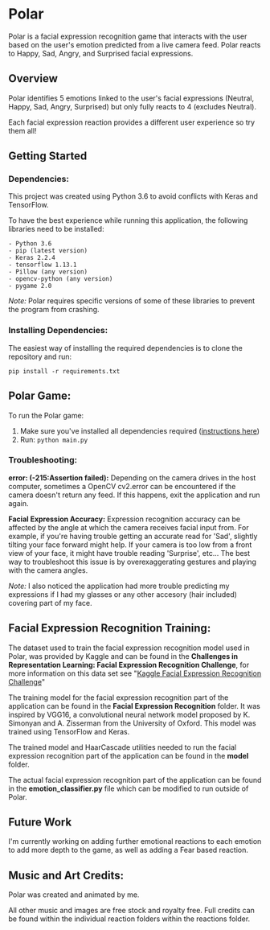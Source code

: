 # Polar
Polar is a facial expression recognition game that interacts with the user based on the user's emotion predicted from a live camera feed. Polar reacts to Happy, Sad, Angry, and Surprised facial expressions.

## Overview
Polar identifies 5 emotions linked to the user's facial expressions (Neutral, Happy, Sad, Angry, Surprised) but only fully reacts to 4 (excludes Neutral).

Each facial expression reaction provides a different user experience so try them all! 

## Getting Started
### Dependencies:
This project was created using Python 3.6 to avoid conflicts with Keras and TensorFlow.

To have the best experience while running this application, the following libraries need to be installed:

```
- Python 3.6
- pip (latest version)
- Keras 2.2.4 
- tensorflow 1.13.1
- Pillow (any version)
- opencv-python (any version)
- pygame 2.0
```

*Note:* Polar requires specific versions of some of these libraries to prevent the program from crashing. 

### Installing Dependencies:
The easiest way of installing the required dependencies is to clone the repository and run:

``` pip install -r requirements.txt ```

## Polar Game:
To run the Polar game:
1. Make sure you've installed all dependencies required ([instructions here](https://github.com/Diana-Joya/Polar/blob/master/README.md#installing-dependencies))
2. Run:
```python main.py```

### Troubleshooting:
**error: (-215:Assertion failed):** Depending on the camera drives in the host computer, sometimes a OpenCV cv2.error can be encountered if the camera doesn't return any feed. If this happens, exit the application and run again. 

**Facial Expression Accuracy:** Expression recognition accuracy can be affected by the angle at which the camera receives facial input from. For example, if you're having trouble getting an accurate read for 'Sad', slightly tilting your face forward might help. If your camera is too low from a front view of your face, it might have trouble reading 'Surprise', etc... The best way to troubleshoot this issue is by overexaggerating gestures and playing with the camera angles. 

*Note:* I also noticed the application had more trouble predicting my expressions if I had my glasses or any other accesory (hair included) covering part of my face.

## Facial Expression Recognition Training:
The dataset used to train the facial expression recognition model used in Polar, was provided by Kaggle and can be found in the **Challenges in Representation Learning: Facial Expression Recognition Challenge**, for more information on this data set see "[Kaggle Facial Expression Recognition Challenge](https://www.kaggle.com/c/challenges-in-representation-learning-facial-expression-recognition-challenge/data)"

The training model for the facial expression recognition part of the application can be found in the **Facial Expression Recognition** folder. It was inspired by VGG16, a convolutional neural network model proposed by K. Simonyan and A. Zisserman from the University of Oxford. This model was trained using TensorFlow and Keras.  

The trained model and HaarCascade utilities needed to run the facial expression recognition part of the application can be found in the **model** folder. 

The actual facial expression recognition part of the application can be found in the **emotion_classifier.py** file which can be modified to run outside of Polar. 

## Future Work
I'm currently working on adding further emotional reactions to each emotion to add more depth to the game, as well as adding a Fear based reaction.

## Music and Art Credits:
Polar was created and animated by me.

All other music and images are free stock and royalty free. Full credits can be found within the individual reaction folders within the reactions folder.
